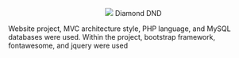 <p align="center">
  <img src="https://diamonddnd.com/PWA/DND.png" />
  Diamond DND
</p>
Website project, MVC architecture style, PHP language, and MySQL databases were used. Within the project, bootstrap framework, fontawesome, and jquery were used
